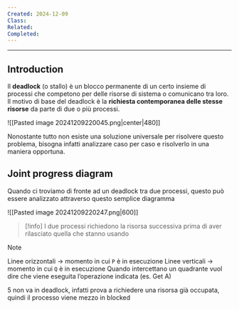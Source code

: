 ```yaml
---
Created: 2024-12-09
Class: 
Related: 
Completed:
---
```

---
## Introduction
Il **deadlock** (o stallo) è un blocco permanente di un certo insieme di processi che competono per delle risorse di sistema o comunicano tra loro.
Il motivo di base del deadlock è la **richiesta contemporanea delle stesse risorse** da parte di due o più processi.

![[Pasted image 20241209220045.png|center|480]]

Nonostante tutto non esiste una soluzione universale per risolvere questo problema, bisogna infatti analizzare caso per caso e risolverlo in una maniera opportuna.

## Joint progress diagram
Quando ci troviamo di fronte ad un deadlock tra due processi, questo può essere analizzato attraverso questo semplice diagramma

![[Pasted image 20241209220247.png|600]]

>[!info] I due processi richiedono la risorsa successiva prima di aver rilasciato quella che stanno usando

>[!note]
>Linee orizzontali → momento in cui `P` è in esecuzione
>Linee verticali → momento in cui `Q` è in esecuzione
>Quando intercettano un quadrante vuol dire che viene eseguita l’operazione indicata (es. Get A)
>
>5 non va in deadlock, infatti prova a richiedere una risorsa già occupata, quindi il processo viene mezzo in blocked

